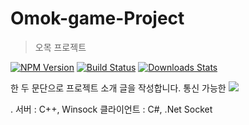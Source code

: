 # Omok-game-Project
> 오목 프로젝트 

[![NPM Version][npm-image]][npm-url]
[![Build Status][travis-image]][travis-url]
[![Downloads Stats][npm-downloads]][npm-url]

한 두 문단으로 프로젝트 소개 글을 작성합니다.
통신 가능한 
![](../header.png)

.
서버 : C++, Winsock
클라이언트 : C#, .Net Socket


<!-- Markdown link & img dfn's -->
[npm-image]: https://img.shields.io/npm/v/datadog-metrics.svg?style=flat-square
[npm-url]: https://npmjs.org/package/datadog-metrics
[npm-downloads]: https://img.shields.io/npm/dm/datadog-metrics.svg?style=flat-square
[travis-image]: https://img.shields.io/travis/dbader/node-datadog-metrics/master.svg?style=flat-square
[travis-url]: https://travis-ci.org/dbader/node-datadog-metrics
[wiki]: https://github.com/yourname/yourproject/wiki
